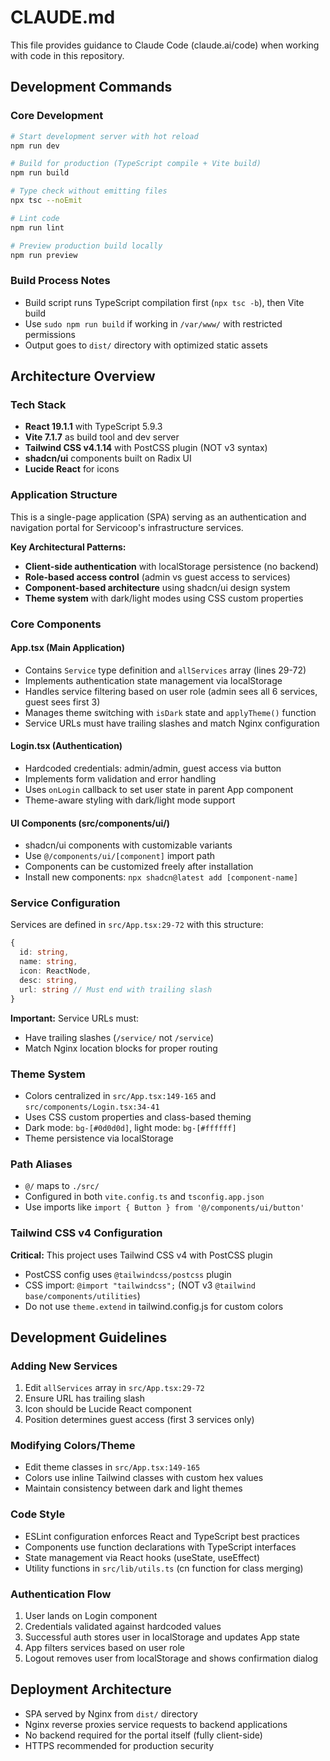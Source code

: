 # CLAUDE.md

This file provides guidance to Claude Code (claude.ai/code) when working with code in this repository.

## Development Commands

### Core Development
```bash
# Start development server with hot reload
npm run dev

# Build for production (TypeScript compile + Vite build)
npm run build

# Type check without emitting files
npx tsc --noEmit

# Lint code
npm run lint

# Preview production build locally
npm run preview
```

### Build Process Notes
- Build script runs TypeScript compilation first (`npx tsc -b`), then Vite build
- Use `sudo npm run build` if working in `/var/www/` with restricted permissions
- Output goes to `dist/` directory with optimized static assets

## Architecture Overview

### Tech Stack
- **React 19.1.1** with TypeScript 5.9.3
- **Vite 7.1.7** as build tool and dev server
- **Tailwind CSS v4.1.14** with PostCSS plugin (NOT v3 syntax)
- **shadcn/ui** components built on Radix UI
- **Lucide React** for icons

### Application Structure
This is a single-page application (SPA) serving as an authentication and navigation portal for Servicoop's infrastructure services.

**Key Architectural Patterns:**
- **Client-side authentication** with localStorage persistence (no backend)
- **Role-based access control** (admin vs guest access to services)
- **Component-based architecture** using shadcn/ui design system
- **Theme system** with dark/light modes using CSS custom properties

### Core Components

#### App.tsx (Main Application)
- Contains `Service` type definition and `allServices` array (lines 29-72)
- Implements authentication state management via localStorage
- Handles service filtering based on user role (admin sees all 6 services, guest sees first 3)
- Manages theme switching with `isDark` state and `applyTheme()` function
- Service URLs must have trailing slashes and match Nginx configuration

#### Login.tsx (Authentication)
- Hardcoded credentials: admin/admin, guest access via button
- Implements form validation and error handling
- Uses `onLogin` callback to set user state in parent App component
- Theme-aware styling with dark/light mode support

#### UI Components (src/components/ui/)
- shadcn/ui components with customizable variants
- Use `@/components/ui/[component]` import path
- Components can be customized freely after installation
- Install new components: `npx shadcn@latest add [component-name]`

### Service Configuration
Services are defined in `src/App.tsx:29-72` with this structure:
```typescript
{
  id: string,
  name: string,
  icon: ReactNode,
  desc: string,
  url: string // Must end with trailing slash
}
```

**Important:** Service URLs must:
- Have trailing slashes (`/service/` not `/service`)
- Match Nginx location blocks for proper routing

### Theme System
- Colors centralized in `src/App.tsx:149-165` and `src/components/Login.tsx:34-41`
- Uses CSS custom properties and class-based theming
- Dark mode: `bg-[#0d0d0d]`, light mode: `bg-[#ffffff]`
- Theme persistence via localStorage

### Path Aliases
- `@/` maps to `./src/`
- Configured in both `vite.config.ts` and `tsconfig.app.json`
- Use imports like `import { Button } from '@/components/ui/button'`

### Tailwind CSS v4 Configuration
**Critical:** This project uses Tailwind CSS v4 with PostCSS plugin
- PostCSS config uses `@tailwindcss/postcss` plugin
- CSS import: `@import "tailwindcss";` (NOT v3 `@tailwind base/components/utilities`)
- Do not use `theme.extend` in tailwind.config.js for custom colors

## Development Guidelines

### Adding New Services
1. Edit `allServices` array in `src/App.tsx:29-72`
2. Ensure URL has trailing slash
3. Icon should be Lucide React component
4. Position determines guest access (first 3 services only)

### Modifying Colors/Theme
- Edit theme classes in `src/App.tsx:149-165`
- Colors use inline Tailwind classes with custom hex values
- Maintain consistency between dark and light themes

### Code Style
- ESLint configuration enforces React and TypeScript best practices
- Components use function declarations with TypeScript interfaces
- State management via React hooks (useState, useEffect)
- Utility functions in `src/lib/utils.ts` (cn function for class merging)

### Authentication Flow
1. User lands on Login component
2. Credentials validated against hardcoded values
3. Successful auth stores user in localStorage and updates App state
4. App filters services based on user role
5. Logout removes user from localStorage and shows confirmation dialog

## Deployment Architecture
- SPA served by Nginx from `dist/` directory
- Nginx reverse proxies service requests to backend applications
- No backend required for the portal itself (fully client-side)
- HTTPS recommended for production security
